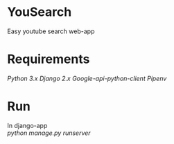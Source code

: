 # YouSearch
Easy youtube search web-app

# Requirements
*Python 3.x*
*Django 2.x*
*Google-api-python-client*
*Pipenv*


# Run
In django-app  
*python manage.py runserver*

